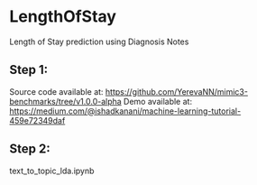# LengthOfStay
Length of Stay prediction using Diagnosis Notes

## Step 1:
Source code available at: https://github.com/YerevaNN/mimic3-benchmarks/tree/v1.0.0-alpha
Demo available at: https://medium.com/@ishadkanani/machine-learning-tutorial-459e72349daf

## Step 2:
text_to_topic_lda.ipynb
